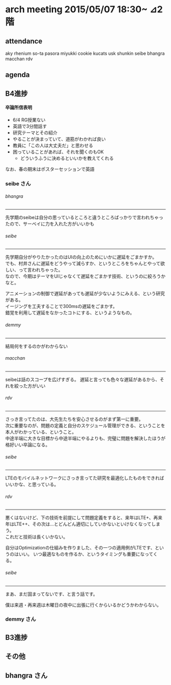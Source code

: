 arch meeting 2015/05/07 18:30~ ⊿2階
====

attendance
----

aky
rhenium
so-ta
pasora
miyukki
cookie
kucats
usk
shunkin
seibe
bhangra
macchan
rdv

agenda
----

## B4進捗

#### 卒論所信表明

* 6/4 RG授業ない
* 英語で3分間話す
* 研究テーマとその紹介
* やることが決まっていて、道筋がわかれば良い
* 教員に「この人は大丈夫だ」と思わせる
* 困っていることがあれば、それを聞くのもOK
    * どういうふうに決めるといいかを教えてくれる

なお、春の期末はポスターセッションで英語

### seibe さん

###### bhangra
---
先学期のseibeは自分の思っているところと違うところばっかりで言われちゃったので、サーベイに力を入れた方がいいかも

###### seibe
---
先学期自分がやりたかったのはUIの向上のためにいかに遅延をごまかすか。  
でも、村井さんに遅延をどうやって減らすか、というところをちゃんとやって欲しい、って言われちゃった。  
なので、今期はテーマをUIじゃなくて遅延をごまかす技術、というのに絞ろうかなと。

アニメーションの制御で遅延があっても遅延が少ないようにみえる、という研究がある。  
イージングを工夫することで300msの遅延をごまかす。  
錯覚を利用して遅延をなかったコトにする、というようなもの。

###### demmy
---
結局何をするのかがわからない

###### macchan
---
seibeは話のスコープを広げすぎる。
遅延と言っても色々な遅延があるから、それを絞った方がいい

###### rdv
---
さっき言ってたのは、大先生たちを安心させるのがまず第一に重要。  
次に重要なのが、問題の定義と自分のスケジュール管理ができる、ということを本人がわかっている、ということ。  
中途半端に大きな目標から中途半端にやるよりも、完璧に問題を解決したほうが格好いい卒論になる。

###### seibe
---
LTEのモバイルネットワークにさっき言ってた研究を最適化したものをできればいいかな、と思っている。  

###### rdv
---
悪くはないけど、下の技術を前提にして問題定義をすると、来年はLTE+、再来年はLTE++、その次は...とどんどん適切にしていかないといけなくなってしまう。  
これだと技術は長くいかない。

自分はOptimizationの仕組みを作りました、その一つの適用例がLTEです、というのはいい。
いつ最適なものを作るか、というタイミングも重要になってくる。

###### seibe
---
まあ、まだ固まってないです、と言う話です。

僕は来週・再来週は木曜日の夜中に出張に行くからいるかどうかわからない。

### demmy さん  

## B3進捗

## その他

## bhangra さん
